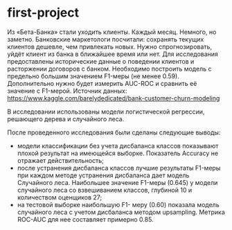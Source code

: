 # first-project

Из «Бета-Банка» стали уходить клиенты. Каждый месяц. Немного, но заметно. Банковские маркетологи посчитали: сохранять текущих клиентов дешевле, чем привлекать новых.
Нужно спрогнозировать, уйдёт клиент из банка в ближайшее время или нет. Для исследования предоставлены исторические данные о поведении клиентов и расторжении договоров с банком.
Необходимо построить модель с предельно большим значением F1-меры (не менее 0.59).
Дополнительно нужно будет измерить AUC-ROC и сравнить её значение с F1-мерой.
Источник данных: https://www.kaggle.com/barelydedicated/bank-customer-churn-modeling

В исследовании использованы модели логистической регрессии, решающего дерева и случайного леса.

После проведенного исследования были сделаны следующие выводы:
- модели классификации без учета дисбаланса классов показывают плохой результат на имеющейся выборке. Показатель Accuracy не отражает действительность;
- после устранения дисбаланса классов лучшие результаты F1-меры при каждом методе устранения дисбаланса дает модель Случайного леса. Наибольшее значение F1-меры (0.645) у модели случайного леса со взвешиванием классов, глубиной 10 и количеством оценщиков 27;
- на тестовой выборке наибольшую F1- меру (0.60) показала модель случайного леса с учетом дисбаланса методом upsampling. Метрика ROC-AUC для нее составляет примерно 0.85.
